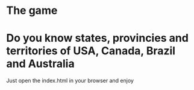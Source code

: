 # The game
# Do you know states, provincies and territories of USA, Canada, Brazil and Australia

Just open the index.html in your browser and enjoy